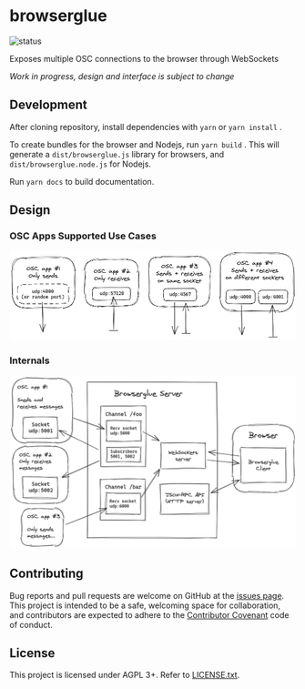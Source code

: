 # browserglue

![status](https://github.com/munshkr/browserglue/actions/workflows/main.yml/badge.svg)

Exposes multiple OSC connections to the browser through WebSockets

*Work in progress, design and interface is subject to change*

## Development

After cloning repository, install dependencies with `yarn` or `yarn install` .

To create bundles for the browser and Nodejs, run `yarn build` . This will generate
a `dist/browserglue.js` library for browsers, and `dist/browserglue.node.js` for Nodejs.

Run `yarn docs` to build documentation.

## Design

### OSC Apps Supported Use Cases

![Diagram: OSC Apps Use Cases](docs/media/osc-apps.png)

### Internals

![Diagram: Internals](docs/media/internals.png)

## Contributing

Bug reports and pull requests are welcome on GitHub at the [issues
page](https://github.com/munshkr/browserglue). This project is intended to be a
safe, welcoming space for collaboration, and contributors are expected to
adhere to the [Contributor Covenant](http://contributor-covenant.org) code of
conduct.

## License

This project is licensed under AGPL 3+. Refer to [LICENSE.txt](LICENSE.txt).
